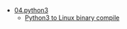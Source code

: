 * [04.python3](/04.python3) 
    * [Python3 to Linux binary compile](/04.python3/10099.compile_py_program.md) 
